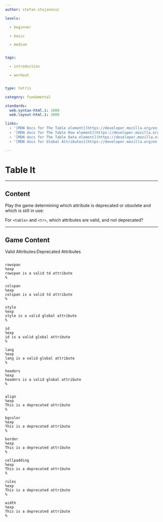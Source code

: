 ```yaml
---
author: stefan.stojanovic

levels:

  - beginner

  - basic

  - medium


tags:

  - introduction

  - workout


type: tetris

category: fundamental

standards:
  web.syntax-html.1: 1000
  web.layout-html.1: 1000

links:
  - '[MDN Docs for The Table element](https://developer.mozilla.org/en-US/docs/Web/HTML/Element/table){website}'
  - '[MDN docs for The Table Row element](https://developer.mozilla.org/en-US/docs/Web/HTML/Element/tr){website}'
  - '[MDN docs for The Table Data element](https://developer.mozilla.org/en-US/docs/Web/HTML/Element/td){website}'
  - '[MDN docs for Global Attributes](https://developer.mozilla.org/en-US/docs/Web/HTML/Global_attributes){website}'

---
```

# Table It
---

## Content

Play the game determining which attribute is deprecated or obsolete and which is still in use:

For `<table>` and `<tr>`, which attributes are valid, and not deprecated?

---
## Game Content
Valid Attributes:Deprecated Attributes

```true

rowspan
%exp
rowspan is a valid td attribute
%

colspan
%exp
colspan is a valid td attribute
%

style
%exp
style is a valid global attribute
%

id
%exp
id is a valid global attribute
%

lang
%exp
lang is a valid global attribute
%

headers
%exp
headers is a valid global attribute
%
```

```false

align
%exp
This is a deprecated attribute
%

bgcolor
%exp
This is a deprecated attribute
%

border
%exp
This is a deprecated attribute
%

cellpadding
%exp
This is a deprecated attribute
%

rules
%exp
This is a deprecated attribute
%

width
%exp
This is a deprecated attribute
%

```

